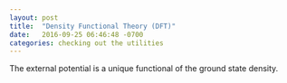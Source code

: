 ```yaml
---
layout: post
title:  "Density Functional Theory (DFT)"
date:   2016-09-25 06:46:48 -0700
categories: checking out the utilities
---
```


The external potential is a unique functional of the ground state density.
